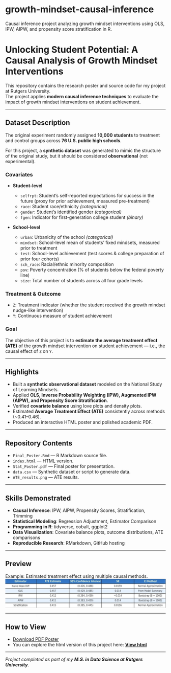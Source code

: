 # growth-mindset-causal-inference
Causal inference project analyzing growth mindset interventions using OLS, IPW, AIPW, and propensity score stratification in R.

# Unlocking Student Potential: A Causal Analysis of Growth Mindset Interventions
This repository contains the research poster and source code for my project at Rutgers University.  
The project applies **modern causal inference techniques** to evaluate the impact of growth mindset interventions on student achievement.

---

## Dataset Description

The original experiment randomly assigned **10,000 students** to treatment and control groups across **76 U.S. public high schools**.  

For this project, a **synthetic dataset** was generated to mimic the structure of the original study, but it should be considered **observational** (not experimental).  

### Covariates

- **Student-level**  
  - `selfrpt`: Student’s self-reported expectations for success in the future (proxy for prior achievement, measured pre-treatment)  
  - `race`: Student race/ethnicity *(categorical)*  
  - `gender`: Student’s identified gender *(categorical)*  
  - `fgen`: Indicator for first-generation college student *(binary)*  

- **School-level**  
  - `urban`: Urbanicity of the school *(categorical)*  
  - `mindset`: School-level mean of students’ fixed mindsets, measured prior to treatment  
  - `test`: School-level achievement (test scores & college preparation of prior four cohorts)  
  - `sch_race`: Racial/ethnic minority composition  
  - `pov`: Poverty concentration (% of students below the federal poverty line)  
  - `size`: Total number of students across all four grade levels  

### Treatment & Outcome
- `Z`: Treatment indicator (whether the student received the growth mindset nudge-like intervention)  
- `Y`: Continuous measure of student achievement  

### Goal
The objective of this project is to **estimate the average treatment effect (ATE)** of the growth mindset intervention on student achievement — i.e., the causal effect of `Z` on `Y`.  

---

## Highlights
- Built a **synthetic observational dataset** modeled on the National Study of Learning Mindsets.
- Applied **OLS, Inverse Probability Weighting (IPW), Augmented IPW (AIPW), and Propensity Score Stratification**.
- Verified **covariate balance** using love plots and density plots.
- Estimated **Average Treatment Effect (ATE)** consistently across methods (~0.41–0.46).
- Produced an interactive HTML poster and polished academic PDF.

---

## Repository Contents
- `Final_Poster.Rmd` — R Markdown source file.  
- `index.html` — HTML version.
- `Stat_Poster.pdf` — Final poster for presentation.  
- `data.csv` — Synthetic dataset or script to generate data.  
- `ATE_results.png` — ATE results.

---

## Skills Demonstrated
- **Causal Inference**: IPW, AIPW, Propensity Scores, Stratification, Trimming  
- **Statistical Modeling**: Regression Adjustment, Estimator Comparison  
- **Programming in R**: tidyverse, cobalt, ggplot2  
- **Data Visualization**: Covariate balance plots, outcome distributions, ATE comparisons  
- **Reproducible Research**: RMarkdown, GitHub hosting  

---

## Preview
Example: Estimated treatment effect using multiple causal methods.  
![ATE Results](ATE_results.png)

---

## How to View 
- [Download PDF Poster](./Stat_Poster.pdf)
- You can explore the html version of this project here:
[**View html**](https://chimbililohith.github.io/growth_mindset/) 

---

*Project completed as part of my **M.S. in Data Science at Rutgers University**.*

